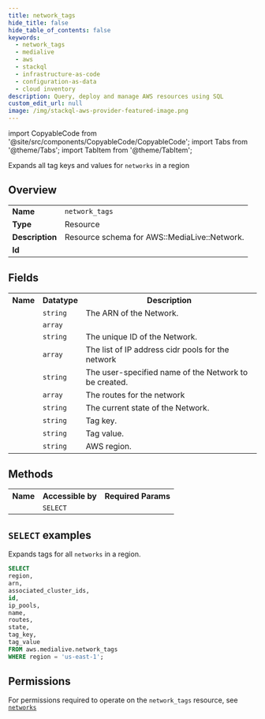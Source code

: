 ```yaml
---
title: network_tags
hide_title: false
hide_table_of_contents: false
keywords:
  - network_tags
  - medialive
  - aws
  - stackql
  - infrastructure-as-code
  - configuration-as-data
  - cloud inventory
description: Query, deploy and manage AWS resources using SQL
custom_edit_url: null
image: /img/stackql-aws-provider-featured-image.png
---
```


import CopyableCode from '@site/src/components/CopyableCode/CopyableCode';
import Tabs from '@theme/Tabs';
import TabItem from '@theme/TabItem';

Expands all tag keys and values for <code>networks</code> in a region

## Overview
<table>
<tbody>
<tr><td><b>Name</b></td><td><code>network_tags</code></td></tr>
<tr><td><b>Type</b></td><td>Resource</td></tr>
<tr><td><b>Description</b></td><td>Resource schema for AWS::MediaLive::Network.</td></tr>
<tr><td><b>Id</b></td><td><CopyableCode code="aws.medialive.network_tags" /></td></tr>
</tbody>
</table>

## Fields
<table>
<tbody>
<tr><th>Name</th><th>Datatype</th><th>Description</th></tr><tr><td><CopyableCode code="arn" /></td><td><code>string</code></td><td>The ARN of the Network.</td></tr>
<tr><td><CopyableCode code="associated_cluster_ids" /></td><td><code>array</code></td><td></td></tr>
<tr><td><CopyableCode code="id" /></td><td><code>string</code></td><td>The unique ID of the Network.</td></tr>
<tr><td><CopyableCode code="ip_pools" /></td><td><code>array</code></td><td>The list of IP address cidr pools for the network</td></tr>
<tr><td><CopyableCode code="name" /></td><td><code>string</code></td><td>The user-specified name of the Network to be created.</td></tr>
<tr><td><CopyableCode code="routes" /></td><td><code>array</code></td><td>The routes for the network</td></tr>
<tr><td><CopyableCode code="state" /></td><td><code>string</code></td><td>The current state of the Network.</td></tr>
<tr><td><CopyableCode code="tag_key" /></td><td><code>string</code></td><td>Tag key.</td></tr>
<tr><td><CopyableCode code="tag_value" /></td><td><code>string</code></td><td>Tag value.</td></tr>
<tr><td><CopyableCode code="region" /></td><td><code>string</code></td><td>AWS region.</td></tr>
</tbody>
</table>

## Methods

<table>
<tbody>
  <tr>
    <th>Name</th>
    <th>Accessible by</th>
    <th>Required Params</th>
  </tr>
  <tr>
    <td><CopyableCode code="list_resources" /></td>
    <td><code>SELECT</code></td>
    <td><CopyableCode code="region" /></td>
  </tr>
</tbody>
</table>

## `SELECT` examples
Expands tags for all <code>networks</code> in a region.
```sql
SELECT
region,
arn,
associated_cluster_ids,
id,
ip_pools,
name,
routes,
state,
tag_key,
tag_value
FROM aws.medialive.network_tags
WHERE region = 'us-east-1';
```


## Permissions

For permissions required to operate on the <code>network_tags</code> resource, see <a href="/services/medialive/networks/#permissions"><code>networks</code></a>

